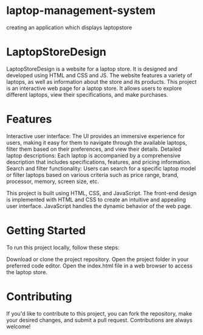 # laptop-management-system
creating an application which displays laptopstore
# LaptopStoreDesign
 LaptopStoreDesign is a website for a laptop store. It is designed and developed using HTML and CSS and JS. The website features a variety of laptops, as well as information about the store and its products.
This project is an interactive web page for a laptop store. It allows users to explore different laptops, view their specifications, and make purchases.

# Features
Interactive user interface: The UI provides an immersive experience for users, making it easy for them to navigate through the available laptops, filter them based on their preferences, and view their details.
Detailed laptop descriptions: Each laptop is accompanied by a comprehensive description that includes specifications, features, and pricing information.
Search and filter functionality: Users can search for a specific laptop model or filter laptops based on various criteria such as price range, brand, processor, memory, screen size, etc.

This project is built using HTML, CSS, and JavaScript. The front-end design is implemented with HTML and CSS to create an intuitive and appealing user interface. JavaScript handles the dynamic behavior of the web page.

# Getting Started
To run this project locally, follow these steps:

Download or clone the project repository.
Open the project folder in your preferred code editor.
Open the index.html file in a web browser to access the laptop store.
# Contributing
If you'd like to contribute to this project, you can fork the repository, make your desired changes, and submit a pull request. Contributions are always welcome!



